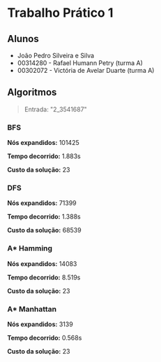 # Trabalho Prático 1
## Alunos
* João Pedro Silveira e Silva
* 00314280 - Rafael Humann Petry (turma A)
* 00302072 - Victória de Avelar Duarte (turma A)

## Algoritmos
> Entrada: "2_3541687"


### BFS
**Nós expandidos:** 101425

**Tempo decorrido:** 1.883s

**Custo da solução:** 23

### DFS
**Nós expandidos:** 71399

**Tempo decorrido:** 1.388s

**Custo da solução:** 68539

### A* Hamming
**Nós expandidos:** 14083

**Tempo decorrido:** 8.519s

**Custo da solução:** 23

### A* Manhattan
**Nós expandidos:** 3139

**Tempo decorrido:** 0.568s

**Custo da solução:** 23
